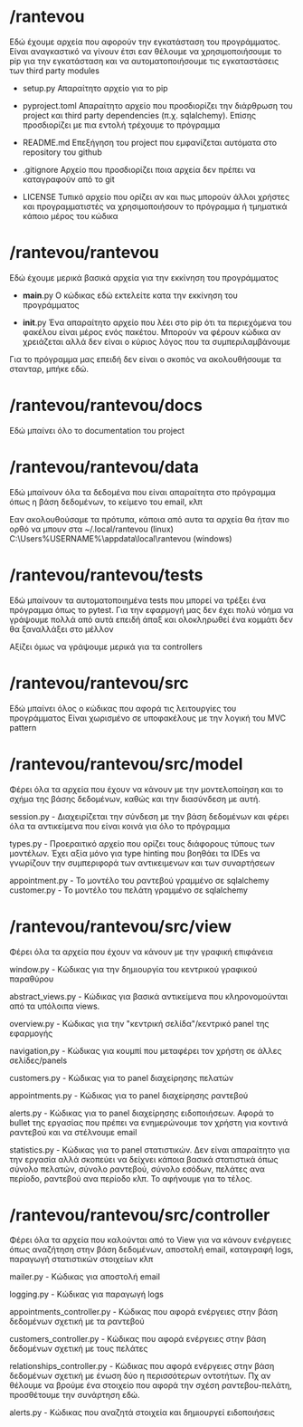 # /rantevou

Εδώ έχουμε αρχεία που αφορούν την εγκατάσταση του προγράμματος. Είναι αναγκαστικό να γίνουν έτσι εαν θέλουμε να χρησιμοποιήσουμε το pip για την εγκατάσταση και να αυτοματοποιήσουμε τις εγκαταστάσεις των third party modules

- setup.py
Απαραίτητο αρχείο για το pip

- pyproject.toml
Απαραίτητο αρχείο που προσδιορίζει την διάρθρωση του project και third party dependencies (π.χ. sqlalchemy). Επίσης προσδιορίζει με πια εντολή τρέχουμε το πρόγραμμα

- README.md
Επεξήγηση του project που εμφανίζεται αυτόματα στο repository του github

- .gitignore
Αρχείο που προσδιορίζει ποια αρχεία δεν πρέπει να καταγραφούν από το git

- LICENSE
Τυπικό αρχείο που ορίζει αν και πως μπορούν άλλοι χρήστες και προγραμματιστές να χρησιμοποιήσουν το πρόγραμμα ή τμηματικά κάποιο μέρος του κώδικα

# /rantevou/rantevou

Εδώ έχουμε μερικά βασικά αρχεία για την εκκίνηση του προγράμματος

- __main__.py 
Ο κώδικας εδώ εκτελείτε κατα την εκκίνηση του προγράμματος

- __init__.py
Ένα απαραίτητο αρχείο που λέει στο pip ότι τα περιεχόμενα του φακέλου είναι μέρος ενός πακέτου. Μπορούν να φέρουν κώδικα αν χρειάζεται αλλά δεν είναι ο κύριος λόγος που τα συμπεριλαμβάνουμε

Για το πρόγραμμα μας επειδή δεν είναι ο σκοπός να ακολουθήσουμε τα στανταρ, μπήκε εδώ.

# /rantevou/rantevou/docs

Εδώ μπαίνει όλο το documentation του project

# /rantevou/rantevou/data

Εδώ μπαίνουν όλα τα δεδομένα που είναι απαραίτητα στο πρόγραμμα όπως
η βάση δεδομένων, το κείμενο του email, κλπ

Εαν ακολουθούσαμε τα πρότυπα, κάποια από αυτα τα αρχεία θα ήταν πιο ορθό να μπουν στα
~/.local/rantevou (linux)
C:\\Users\%USERNAME%\appdata\local\rantevou (windows)

# /rantevou/rantevou/tests

Εδώ μπαίνουν τα αυτοματοποιημένα tests που μπορεί να τρέξει ένα πρόγραμμα όπως
το pytest. Για την εφαρμογή μας δεν έχει πολύ νόημα να γράψουμε πολλά από αυτά επειδή άπαξ και ολοκληρωθεί ένα κομμάτι δεν θα ξαναλλάξει στο μέλλον 

Αξίζει όμως να γράψουμε μερικά για τα controllers

# /rantevou/rantevou/src

Εδώ μπαίνει όλος ο κώδικας που αφορά τις λειτουργίες του προγράμματος
Είναι χωρισμένο σε υποφακέλους με την λογική του MVC pattern

# /rantevou/rantevou/src/model

Φέρει όλα τα αρχεία που έχουν να κάνουν με την μοντελοποίηση και το σχήμα της βάσης δεδομένων, καθώς και την διασύνδεση με αυτή.

session.py - Διαχειρίζεται την σύνδεση με την βάση δεδομένων και φέρει όλα τα αντικείμενα που είναι κοινά για όλο το πρόγραμμα

types.py - Προεραιτικό αρχείο που ορίζει τους διάφορους τύπους των μοντέλων. Έχει αξία μόνο για type hinting που βοηθάει τα IDEs να γνωρίζουν την συμπεριφορά των αντικειμενων και των συναρτήσεων

appointment.py - Το μοντέλο του ραντεβού γραμμένο σε sqlalchemy
customer.py - Το μοντέλο του πελάτη γραμμένο σε sqlalchemy

# /rantevou/rantevou/src/view

Φέρει όλα τα αρχεία που έχουν να κάνουν με την γραφική επιφάνεια

window.py - Κώδικας για την δημιουργία του κεντρικού γραφικού παραθύρου

abstract_views.py - Κώδικας για βασικά αντικείμενα που κληρονομούνται από τα υπόλοιπα views.

overview.py - Κώδικας για την "κεντρική σελίδα"/κεντρικό panel της εφαρμογής

navigation,py - Κώδικας για κουμπί που μεταφέρει τον χρήστη σε άλλες σελίδες/panels

customers.py - Κώδικας για το panel διαχείρησης πελατών

appointments.py - Κώδικας για το panel διαχείρησης ραντεβού

alerts.py - Κώδικας για το panel διαχείρησης ειδοποιήσεων. Αφορά το bullet της εργασίας που πρέπει να ενημερώνουμε τον χρήστη για κοντινά ραντεβού και να στέλνουμε email

statistics.py - Κώδικας για το panel στατιστικών. Δεν είναι απαραίτητο για την εργασία αλλά σκοπεύει να δείχνει κάποια βασικά στατιστικά όπως σύνολο πελατών, σύνολο ραντεβού, σύνολο εσόδων, πελάτες ανα περίοδο, ραντεβού ανα περίοδο κλπ. Το αφήνουμε για το τέλος.

# /rantevou/rantevou/src/controller

Φέρει όλα τα αρχεία που καλούνται από το View για να κάνουν ενέργειες όπως αναζήτηση στην βάση δεδομένων, αποστολή email, καταγραφή logs, παραγωγή στατιστικών στοιχείων κλπ

mailer.py - Κώδικας για αποστολή email

logging.py - Κώδικας για παραγωγή logs

appointments_controller.py - Κώδικας που αφορά ενέργειες στην βάση δεδομένων σχετική με τα ραντεβού

customers_controller.py - Κώδικας που αφορά ενέργειες στην βάση δεδομένων σχετική με τους πελάτες

relationships_controller.py - Κώδικας που αφορά ενέργειες στην βάση δεδομένων σχετική με ένωση δύο η περισσότερων οντοτήτων. Πχ αν θέλουμε να βρούμε ένα στοιχείο που αφορά την σχέση ραντεβου-πελάτη, προσθέτουμε την συνάρτηση εδώ.

alerts.py - Κώδικας που αναζητά στοιχεία και δημιουργεί ειδοποιήσεις


